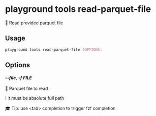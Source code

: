 # playground tools read-parquet-file

🔐 Read provided parquet file

## Usage

```bash
playground tools read-parquet-file [OPTIONS]
```

## Options

#### *--file, -f FILE*

🔖 Parquet file to read  
  
❕ It must be absolute full path  
  
🎓 Tip: use \<tab\> completion to trigger fzf completion


